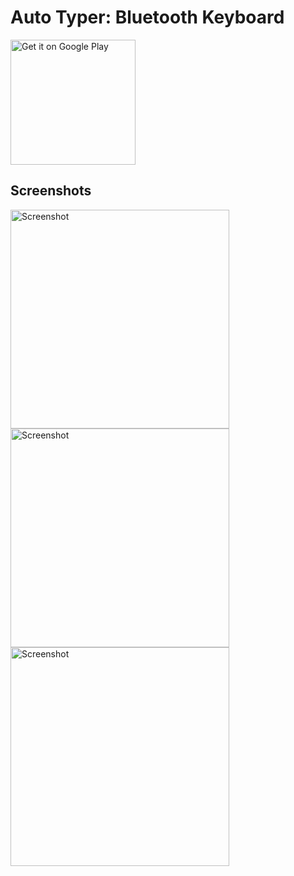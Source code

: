 # Auto Typer: Bluetooth Keyboard

<a href='https://play.google.com/store/apps/details?id=dev.tberghuis.btmacrokb'><img alt='Get it on Google Play' src='https://play.google.com/intl/en_us/badges/static/images/badges/en_badge_web_generic.png' width="200"/></a>

## Screenshots

<img alt='Screenshot' src='https://tberghuis.dev/AutoTyper/screenshots/Screenshot_20241012_133808.png' width="350"/> <img alt='Screenshot' src='https://tberghuis.dev/AutoTyper/screenshots/Screenshot_20241012_134740.png' width="350"/> <img alt='Screenshot' src='https://tberghuis.dev/AutoTyper/screenshots/Screenshot_20241012_134646.png' width="350"/> 
